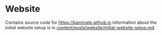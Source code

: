 # Website

Contains source code for https://kaminate.github.io
Information about the initial website setup is in [content/posts/website/initial-website-setup.md](https://github.com/Kaminate/kaminate.github.io/blob/main/content/posts/website/initial-website-setup.md).



